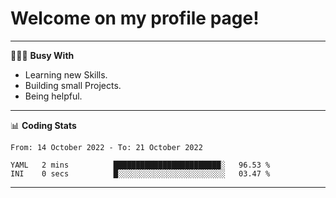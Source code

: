 # Welcome on my profile page!
<!-- print(("dralla"[::-1]+"s").capitalize()) -->

---
👨🏻‍💻 **Busy With**
* Learning new Skills.
* Building small Projects.
* Being helpful.

---
📊 **Coding Stats**
<!--START_SECTION:waka-->

```text
From: 14 October 2022 - To: 21 October 2022

YAML   2 mins          ████████████████████████░   96.53 %
INI    0 secs          █░░░░░░░░░░░░░░░░░░░░░░░░   03.47 %
```

<!--END_SECTION:waka-->
---
